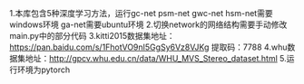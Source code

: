 1.本库包含5种深度学习方法，运行gc-net psm-net gwc-net hsm-net需要windows环境 ga-net需要ubuntu环境
2.切换network的网络结构需要手动修改main.py中的部分代码
3.kitti2015数据集地址：https://pan.baidu.com/s/1FhotVO9nI5GgSy6Vz8VJKg 提取码：7788
4.whu数据集地址：http://gpcv.whu.edu.cn/data/WHU_MVS_Stereo_dataset.html
5.运行环境为pytorch
